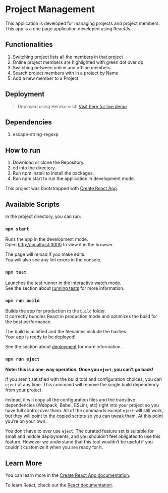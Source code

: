 # Project Management
This application is developed for managing projects and project members. This app is a one page application developed using ReactJs.

## Functionalities

<ol>
  <li> Switching project lists all the members in that project</li>
  <li> Online project members are highlighted with green dot over dp</li>
  <li> Switching between online and offline members</li>
  <li> Search project members with in a project by Name</li>
  <li> Add a new member to a Project.</li>
</ol>

## Deployment
> Deployed using Heroku 
visit: <a href="https://project-managementtool.herokuapp.com">Visit here for live demo</a>

## Dependencies
 <ol>
    <li>escape-string-regexp</li>
 </ol>

## How to run

1. Download or clone the Repository.<br />
2. cd into the directory.<br />
3. Run npm install to install the packages.<br />
4. Run npm start to run the application in development mode.<br />

This project was bootstrapped with [Create React App](https://github.com/facebook/create-react-app).

## Available Scripts

In the project directory, you can run:

### `npm start`

Runs the app in the development mode.<br>
Open [http://localhost:3000](http://localhost:3000) to view it in the browser.

The page will reload if you make edits.<br>
You will also see any lint errors in the console.

### `npm test`

Launches the test runner in the interactive watch mode.<br>
See the section about [running tests](https://facebook.github.io/create-react-app/docs/running-tests) for more information.

### `npm run build`

Builds the app for production to the `build` folder.<br>
It correctly bundles React in production mode and optimizes the build for the best performance.

The build is minified and the filenames include the hashes.<br>
Your app is ready to be deployed!

See the section about [deployment](https://facebook.github.io/create-react-app/docs/deployment) for more information.

### `npm run eject`

**Note: this is a one-way operation. Once you `eject`, you can’t go back!**

If you aren’t satisfied with the build tool and configuration choices, you can `eject` at any time. This command will remove the single build dependency from your project.

Instead, it will copy all the configuration files and the transitive dependencies (Webpack, Babel, ESLint, etc) right into your project so you have full control over them. All of the commands except `eject` will still work, but they will point to the copied scripts so you can tweak them. At this point you’re on your own.

You don’t have to ever use `eject`. The curated feature set is suitable for small and middle deployments, and you shouldn’t feel obligated to use this feature. However we understand that this tool wouldn’t be useful if you couldn’t customize it when you are ready for it.

## Learn More

You can learn more in the [Create React App documentation](https://facebook.github.io/create-react-app/docs/getting-started).

To learn React, check out the [React documentation](https://reactjs.org/).

